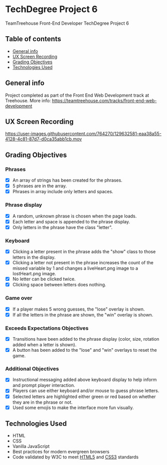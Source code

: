 # TechDegree Project 6

TeamTreehouse Front-End Developer TechDegree Project 6

## Table of contents

- [General info](#general-info)
- [UX Screen Recording](#ux-screen-recording)
- [Grading Objectives](#grading-objectives)
- [Technologies Used](#technologies-used)

## General info

Project completed as part of the Front End Web Development track at Treehouse. More info: https://teamtreehouse.com/tracks/front-end-web-development

## UX Screen Recording

https://user-images.githubusercontent.com/764270/129632581-eaa38a55-4128-4c81-87d7-d0ca35abb1cb.mov

## Grading Objectives

### Phrases

- [x] An array of strings has been created for the phrases.
- [x] 5 phrases are in the array.
- [x] Phrases in array include only letters and spaces.

### Phrase display

- [x] A random, unknown phrase is chosen when the page loads.
- [x] Each letter and space is appended to the phrase display.
- [x] Only letters in the phrase have the class "letter".

### Keyboard

- [x] Clicking a letter present in the phrase adds the "show" class to those letters in the display.
- [x] Clicking a letter not present in the phrase increases the count of the missed variable by 1 and changes a liveHeart.png image to a lostHeart.png image.
- [x] No letter can be clicked twice.
- [x] Clicking space between letters does nothing.

### Game over

- [x] If a player makes 5 wrong guesses, the "lose" overlay is shown.
- [x] If all the letters in the phrase are shown, the "win" overlay is shown.

### Exceeds Expectations Objectives

- [x] Transitions have been added to the phrase display (color, size, rotation added when a letter is shown).
- [x] A button has been added to the "lose" and "win" overlays to reset the game.

### Additional Objectives

- [x] Instructional messaging added above keyboard display to help inform and prompt player interaction.
- [x] Players can use either keyboard and/or mouse to guess phrase letters.
- [x] Selected letters are highlighted either green or red based on whether they are in the phrase or not.
- [x] Used some emojis to make the interface more fun visually.

## Technologies Used

- HTML
- CSS
- Vanilla JavaScript
- Best practices for modern evergreen browsers
- Code validated by W3C to meet [HTML5](https://validator.w3.org/) and [CSS3](http://jigsaw.w3.org/css-validator/) standards
